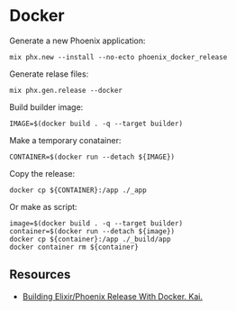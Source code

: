 # Docker

Generate a new Phoenix application:

```shell
mix phx.new --install --no-ecto phoenix_docker_release
```

Generate relase files:

```shell
mix phx.gen.release --docker
```

Build builder image:

```shell
IMAGE=$(docker build . -q --target builder)
```

Make a temporary conatainer:

```shell
CONTAINER=$(docker run --detach ${IMAGE})
```

Copy the release:

```shell
docker cp ${CONTAINER}:/app ./_app
```

Or make as script:

```shell
image=$(docker build . -q --target builder)
container=$(docker run --detach ${image})
docker cp ${container}:/app ./_build/app
docker container rm ${container}
```

## Resources

* [Building Elixir/Phoenix Release With Docker. Kai.](https://kaiwern.com/posts/2020/06/20/building-elixir/phoenix-release-with-docker/)
